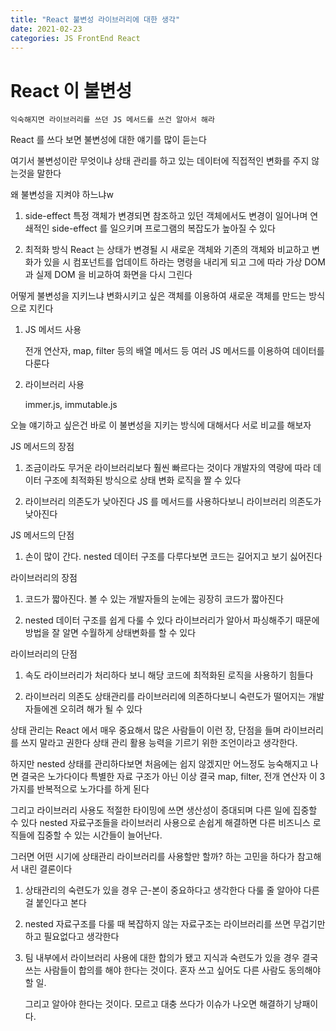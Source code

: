 ```yaml
---
title: "React 불변성 라이브러리에 대한 생각"
date: 2021-02-23
categories: JS FrontEnd React
---
```


# React 이 불변성

    익숙해지면 라이브러리를 쓰던 JS 메서드를 쓰건 알아서 해라

React 를 쓰다 보면 불변성에 대한 얘기를 많이 듣는다

여기서 불변성이란 무엇이냐
상태 관리를 하고 있는 데이터에 직접적인 변화를 주지 않는것을 말한다

왜 불변성을 지켜야 하느냐w

1. side-effect
   특정 객체가 변경되면 참조하고 있던 객체에서도 변경이 일어나며 연쇄적인 side-effect 를 일으키며 프로그램의 복잡도가 높아질 수 있다

2. 최적화 방식
   React 는 상태가 변경될 시 새로운 객체와 기존의 객체와 비교하고 변화가 있을 시 컴포넌트를 업데이트 하라는 명령을 내리게 되고 그에 따라 가상 DOM 과 실제 DOM 을 비교하여 화면을 다시 그린다

어떻게 불변성을 지키느냐
변화시키고 싶은 객체를 이용하여 새로운 객체를 만드는 방식으로 지킨다

1. JS 메서드 사용

   전개 연산자, map, filter 등의 배열 메서드 등 여러 JS 메서드를 이용하여 데이터를 다룬다

2. 라이브러리 사용

   immer.js, immutable.js

오늘 얘기하고 싶은건 바로 이 불변성을 지키는 방식에 대해서다
서로 비교를 해보자

JS 메서드의 장점

1. 조금이라도 무거운 라이브러리보다 훨씬 빠르다는 것이다
   개발자의 역량에 따라 데이터 구조에 최적화된 방식으로 상태 변화 로직을 짤 수 있다

2. 라이브러리 의존도가 낮아진다
   JS 를 메서드를 사용하다보니 라이브러리 의존도가 낮아진다

JS 메서드의 단점

1. 손이 많이 간다.
   nested 데이터 구조를 다루다보면 코드는 길어지고 보기 싫어진다

라이브러리의 장점

1. 코드가 짧아진다.
   볼 수 있는 개발자들의 눈에는 굉장히 코드가 짧아진다

2. nested 데이터 구조를 쉽게 다룰 수 있다
   라이브러리가 알아서 파싱해주기 때문에 방법을 잘 알면 수월하게 상태변화를 할 수 있다

라이브러리의 단점

1. 속도
   라이브러리가 처리하다 보니 해당 코드에 최적화된 로직을 사용하기 힘들다

2. 라이브러리 의존도
   상태관리를 라이브러리에 의존하다보니 숙련도가 떨어지는 개발자들에겐 오히려 해가 될 수 있다

상태 관리는 React 에서 매우 중요해서 많은 사람들이 이런 장, 단점을 들며 라이브러리를 쓰지 말라고 권한다
상태 관리 활용 능력을 기르기 위한 조언이라고 생각한다.

하지만 nested 상태를 관리하다보면 처음에는 쉽지 않겠지만 어느정도 능숙해지고 나면 결국은 노가다이다
특별한 자료 구조가 아닌 이상 결국 map, filter, 전개 연산자 이 3가지를 반복적으로 노가다를 하게 된다

그리고 라이브러리 사용도 적절한 타이밍에 쓰면 생산성이 증대되며 다른 일에 집중할 수 있다
nested 자료구조들을 라이브러리 사용으로 손쉽게 해결하면 다른 비즈니스 로직들에 집중할 수 있는 시간들이 늘어난다.

그러면 어떤 시기에 상태관리 라이브러리를 사용할만 할까? 하는 고민을 하다가 참고해서 내린 결론이다

1. 상태관리의 숙련도가 있을 경우
   근-본이 중요하다고 생각한다
   다룰 줄 알아야 다른 걸 붙인다고 본다

2. nested 자료구조를 다룰 때
   복잡하지 않는 자료구조는 라이브러리를 쓰면 무겁기만 하고 필요없다고 생각한다

3. 팀 내부에서 라이브러리 사용에 대한 합의가 됐고 지식과 숙련도가 있을 경우
   결국 쓰는 사람들이 합의를 해야 한다는 것이다.
   혼자 쓰고 싶어도 다른 사람도 동의해야 할 일.

   그리고 알아야 한다는 것이다.
   모르고 대충 쓰다가 이슈가 나오면 해결하기 낭패이다.
